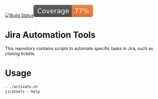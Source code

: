 [![Build Status](https://github.com/andgineer/jiratools/workflows/ci/badge.svg)](https://github.com/andgineer/jiratools/actions)[![Coverage](https://raw.githubusercontent.com/andgineer/jiratools/python-coverage-comment-action-data/badge.svg)](https://htmlpreview.github.io/?https://github.com/andgineer/jiratools/blob/python-coverage-comment-action-data/htmlcov/index.html)

# Jira Automation Tools

This repository contains scripts to automate specific tasks in Jira, 
such as cloning tickets.

# Usage

    . ./activate.sh
    jiratools --help
